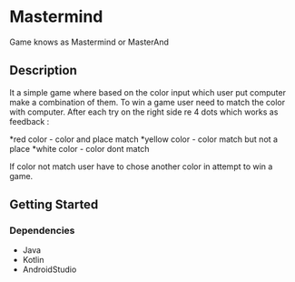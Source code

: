 # Mastermind

Game knows as Mastermind or MasterAnd

## Description

It a simple game where based on the color input which user put computer make a combination of them. To win a game user need to match the color with computer. After each try on the right side re 4 dots which works as feedback :

*red color - color and place match
*yellow color - color match but not a place
*white color - color dont match

If color not match user have to chose another color in attempt to win a game.

## Getting Started

### Dependencies

* Java
* Kotlin
* AndroidStudio
